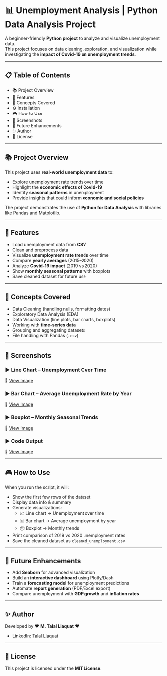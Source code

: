 # 📊 Unemployment Analysis | Python Data Analysis Project  

A beginner-friendly **Python project** to analyze and visualize unemployment data.  
This project focuses on data cleaning, exploration, and visualization while investigating the **impact of Covid-19 on unemployment trends**.  

---

## 📋 Table of Contents  
- 📚 Project Overview  
- 🚀 Features  
- 🧠 Concepts Covered  
- ⚙️ Installation  
- 🎮 How to Use  
- 📸 Screenshots  
- 🚧 Future Enhancements  
- ✨ Author  
- 📄 License  

---

## 📚 Project Overview  

This project uses **real-world unemployment data** to:  
- Explore unemployment rate trends over time  
- Highlight the **economic effects of Covid-19**  
- Identify **seasonal patterns** in unemployment  
- Provide insights that could inform **economic and social policies**  

The project demonstrates the use of **Python for Data Analysis** with libraries like Pandas and Matplotlib.  

---

## 🚀 Features  

- Load unemployment data from **CSV**  
- Clean and preprocess data  
- Visualize **unemployment rate trends** over time  
- Compare **yearly averages** (2015–2020)  
- Analyze **Covid-19 impact** (2019 vs 2020)  
- Show **monthly seasonal patterns** with boxplots  
- Save cleaned dataset for future use  

---

## 🧠 Concepts Covered  

- Data Cleaning (handling nulls, formatting dates)  
- Exploratory Data Analysis (EDA)  
- Data Visualization (line plots, bar charts, boxplots)  
- Working with **time-series data**  
- Grouping and aggregating datasets  
- File handling with Pandas (`.csv`)  

---

## 📸 Screenshots

### ▶ Line Chart – Unemployment Over Time
🔗 [View Image]([screenshot/1.png](https://github.com/TalalLiaquat/CodeAlpha_Unemployment-Analysis/blob/main/screenshort/1.png))

### ▶ Bar Chart – Average Unemployment Rate by Year
🔗 [View Image](screenshot/2.png)

### ▶ Boxplot – Monthly Seasonal Trends
🔗 [View Image](screenshot/3.png)

### ▶ Code Output
🔗 [View Image](screenshot/4.png)


---
## 🎮 How to Use

When you run the script, it will:

- Show the first few rows of the dataset
- Display data info & summary
- Generate visualizations:
  - 📈 Line chart → Unemployment over time
  - 📊 Bar chart → Average unemployment by year
  - 📦 Boxplot → Monthly trends
- Print comparison of 2019 vs 2020 unemployment rates
- Save the cleaned dataset as `cleaned_unemployment.csv`
  
---

## 🚧 Future Enhancements

- Add **Seaborn** for advanced visualization
- Build an **interactive dashboard** using Plotly/Dash
- Train a **forecasting model** for unemployment predictions
- Automate **report generation** (PDF/Excel export)
- Compare unemployment with **GDP growth** and **inflation rates**

---

## ✨ Author

Developed by ❤️ **M. Talal Liaquat** ❤️  

- LinkedIn: [Talal Liaquat](https://www.linkedin.com/in/talal-liaquat/)  

---

## 📄 License

This project is licensed under the **MIT License**.

